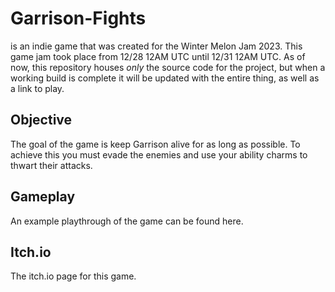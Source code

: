# Garrison-Fights
is an indie game that was created for the Winter Melon Jam 2023.
This game jam took place from 12/28 12AM UTC until 12/31 12AM UTC.
As of now, this repository houses *only* the source code for the project, but when a working build is complete it will be updated with the entire thing, as well as a link to play.

## Objective
The goal of the game is keep Garrison alive for as long as possible. To achieve this you must evade the enemies and use your ability charms to thwart their attacks.

## Gameplay
An example playthrough of the game can be found here.

## Itch.io
The itch.io page for this game.
